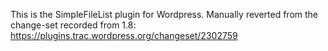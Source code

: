 This is the SimpleFileList plugin for Wordpress.
Manually reverted from the change-set recorded from 1.8: https://plugins.trac.wordpress.org/changeset/2302759
